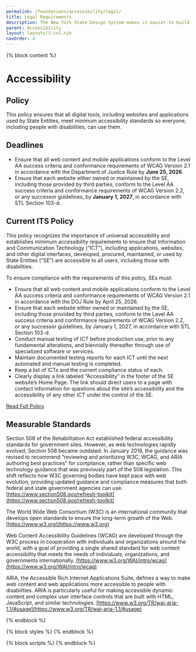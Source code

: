 ```yaml
---
permalink: /foundations/accessibility/legal/
title: Legal Requirements
description: The New York State Design System makes it easier to build usable, accessible, mobile-friendly websites for New York State residents.
parent: Accessibility
layout: layouts/3-col.njk
navOrder: 4
---
```


{% block content %}

# Accessibility

## Policy

This policy ensures that all digital tools, including websites and applications used by State Entities, meet minimum accessibility standards so everyone, including people with disabilities, can use them.

## Deadlines
- Ensure that all web content and mobile applications conform to the Level AA success criteria and conformance requirements of WCAG Version 2.1 in accordance with the Department of Justice Rule by **June 25, 2026**.
- Ensure that each website either owned or maintained by the SE, including those provided by third parties, conform to the Level AA success criteria and conformance requirements of WCAG Version 2.2, or any successor guidelines, by **January 1, 2027**, in accordance with STL Section 103-d.


## Current ITS Policy

This policy recognizes the importance of universal accessibility and establishes minimum accessibility requirements to ensure that Information and Communication Technology (“ICT”), including applications, websites, and other digital interfaces, developed, procured, maintained, or used by State Entities (“SE”) are accessible to all users, including those with disabilities.

To ensure compliance with the requirements of this policy, SEs must:  
- Ensure that all web content and mobile applications conform to the Level AA success criteria and conformance requirements of WCAG Version 2.1 in accordance with the DOJ Rule by April 25, 2026. 
- Ensure that each website either owned or maintained by the SE, including those provided by third parties, conform to the Level AA success criteria and conformance requirements of WCAG Version 2.2, or any successor guidelines, by January 1, 2027, in accordance with STL Section 103-d.
- Conduct manual testing of ICT before production use, prior to any fundamental alterations, and biennially thereafter through use of specialized software or services.
- Maintain documented testing reports for each ICT until the next automated and manual testing is completed.
- Keep a list of ICTs and the current compliance status of each.
- Clearly display a link labeled “Accessibility” in the footer of the SE website’s Home Page. The link should direct users to a page with contact information for questions about the site’s accessibility and the accessibility of any other ICT under the control of the SE.

[Read Full Policy](https://its.ny.gov/document/accessibility-web-based-information-and-applications-compliance-reporting)

## Measurable Standards

Section 508 of the Rehabilitation Act established federal accessibility standards for government sites. However, as web technologies rapidly evolved, Section 508 became outdated. In January 2018, the guidance was revised to recommend “reviewing and prioritizing W3C, WCAG, and ARIA authoring best practices” for compliance, rather than specific web technology guidance that was previously part of the 508 legislation. This shift reflects how W3C governing bodies have kept pace with web evolution, providing updated guidance and compliance measures that both federal and state government agencies can use. [https://www.section508.gov/refresh-toolkit](https://www.section508.gov/refresh-toolkit)

The World Wide Web Consortium (W3C) is an international community that develops open standards to ensure the long-term growth of the Web. [https://www.w3.org](https://www.w3.org)

Web Content Accessibility Guidelines (WCAG) are developed through the W3C process in cooperation with individuals and organizations around the world, with a goal of providing a single shared standard for web content accessibility that meets the needs of individuals, organizations, and governments internationally. [https://www.w3.org/WAI/intro/wcag](https://www.w3.org/WAI/intro/wcag)

ARIA, the Accessible Rich Internet Applications Suite, defines a way to make web content and web applications more accessible to people with disabilities. ARIA is particularly useful for making accessible dynamic content and complex user interface controls that are built with HTML, JavaScript, and similar technologies. [https://www.w3.org/TR/wai-aria-1.1/#usage](https://www.w3.org/TR/wai-aria-1.1/#usage)

{% endblock %}

{% block styles %}
{% endblock %}

{% block scripts %}
{% endblock %}
